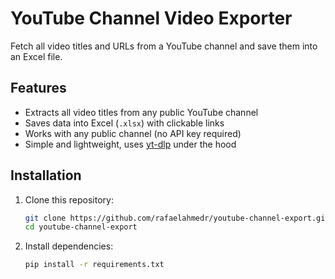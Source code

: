 # YouTube Channel Video Exporter

Fetch all video titles and URLs from a YouTube channel and save them into an Excel file.

## Features
- Extracts all video titles from any public YouTube channel  
- Saves data into Excel (`.xlsx`) with clickable links  
- Works with any public channel (no API key required)  
- Simple and lightweight, uses [yt-dlp](https://github.com/yt-dlp/yt-dlp) under the hood  

## Installation

1. Clone this repository:
   ```bash
   git clone https://github.com/rafaelahmedr/youtube-channel-export.git
   cd youtube-channel-export
2. Install dependencies:
   ```bash
   pip install -r requirements.txt
